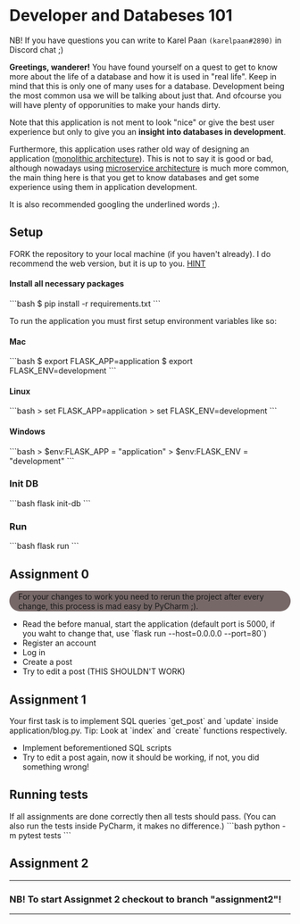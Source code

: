 <h1>Developer and Databeses 101</h1>

NB! If you have questions you can write to Karel Paan <code>(karelpaan#2890)</code> in Discord chat ;)

**Greetings, wanderer!** You have found yourself on a quest to get to know more about the life of a database and how it is used in "real life".
Keep in mind that this is only one of many uses for a database. Development being the most common usa we will be talking about just that. And ofcourse you will have plenty of opporunities to make your hands dirty. 

Note that this application is not ment to look "nice" or give the best user experience but only to give you an **insight into databases in development**.

Furthermore, this application uses rather old way of designing an application (<u>monolithic architecture</u>).
This is not to say it is good or bad, although nowadays using <u>microservice architecture</u> is much more common, the main thing here is that you get to know databases and get some experience using them in application development.

It is also recommended googling the underlined words ;).

<h2>Setup</h2>

FORK the repository to your local machine (if you haven't already). I do recommend the web version, but it is up to you.
<a href="https://docs.github.com/en/get-started/quickstart/fork-a-repo">HINT</a>

<h4>Install all necessary packages</h4>
```bash
$ pip install -r requirements.txt
```

To run the application you must first setup environment variables like so:
<h4>Mac</h4>
```bash
$ export FLASK_APP=application
$ export FLASK_ENV=development
```

<h4>Linux</h4>
```bash
> set FLASK_APP=application
> set FLASK_ENV=development
```

<h4>Windows</h4>
```bash
> $env:FLASK_APP = "application"
> $env:FLASK_ENV = "development"
```

<h3>Init DB</h3>
```bash
flask init-db
```
<h3>Run</h3>
```bash
flask run
```

<h2>Assignment 0</h2>

<div style="background-color: rgba(82,63,63,0.78); padding: 0.1rem 1rem; border-radius: 20px">
For your changes to work you need to rerun the project after every change, this process is mad easy by PyCharm ;).
</div>

<ul>
 <li>Read the before manual, start the application 
 (default port is 5000, if you waht to change that, use `flask run --host=0.0.0.0 --port=80`)</li>
 <li>Register an account</li>
 <li>Log in</li>
 <li>Create a post</li>
 <li>Try to edit a post (THIS SHOULDN'T WORK)</li>
</ul>

<h2>Assignment 1</h2>
Your first task is to implement SQL queries `get_post` and `update` inside application/blog.py.
Tip: Look at `index` and `create` functions respectively.
<ul>
 <li>Implement beforementioned SQL scripts</li>
 <li>Try to edit a post again, now it should be working, if not, you did something wrong!</li>
</ul>

<h2>Running tests</h2>
If all assignments are done correctly then all tests should pass.
(You can also run the tests inside PyCharm, it makes no difference.)
```bash
 python -m pytest tests
```

<h2>Assignment 2</h2>
<hr>
<h3>NB! To start Assignmet 2 checkout to branch "assignment2"!</h3>
<hr>
